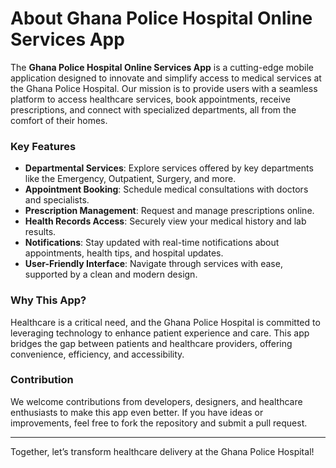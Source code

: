 # About Ghana Police Hospital Online Services App

The **Ghana Police Hospital Online Services App** is a cutting-edge mobile application designed to innovate and simplify access to medical services at the Ghana Police Hospital. Our mission is to provide users with a seamless platform to access healthcare services, book appointments, receive prescriptions, and connect with specialized departments, all from the comfort of their homes.

### Key Features
- **Departmental Services**: Explore services offered by key departments like the Emergency, Outpatient, Surgery, and more.
- **Appointment Booking**: Schedule medical consultations with doctors and specialists.
- **Prescription Management**: Request and manage prescriptions online.
- **Health Records Access**: Securely view your medical history and lab results.
- **Notifications**: Stay updated with real-time notifications about appointments, health tips, and hospital updates.
- **User-Friendly Interface**: Navigate through services with ease, supported by a clean and modern design.

### Why This App?
Healthcare is a critical need, and the Ghana Police Hospital is committed to leveraging technology to enhance patient experience and care. This app bridges the gap between patients and healthcare providers, offering convenience, efficiency, and accessibility.

### Contribution
We welcome contributions from developers, designers, and healthcare enthusiasts to make this app even better. If you have ideas or improvements, feel free to fork the repository and submit a pull request.

---

Together, let’s transform healthcare delivery at the Ghana Police Hospital!
